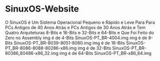 # SinuxOS-Website
O SinuxOS é Um Sistema Operacional Pequeno e Rápido e Leve Para Para PCs Antigos de 40 Anos Atrás e PCs Antigos de 30 Anos Atrás e Tem Quatro Arquiteturas 8-Bits e 16-Bits e 32-Bits e 64-Bits e Que Foi Feito do Zero no Assembly
img é de 4-Bits SinuxOS-PT_BR-4004.img
img é de 8-Bits SinuxOS-PT_BR-8039-8051-8080.img
img é de 16-Bits SinuxOS-PT_BR-8086-8088-80286-x86.img
img é de 32-Bits SinuxOS-PT_BR-80386_80486-x86_32.img
img é de 64-Bits SinuxOS-PT_BR-x86_64.img
